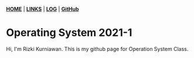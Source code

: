 [**HOME**](https://krzki.github.io/os212/) | [**LINKS**](https://krzki.github.io/os212/LINKS/) | [**LOG**](https://krzki.github.io/os212/TXT/mylog.txt) | [**GitHub**][4]

# Operating System 2021-1

Hi, I'm Rizki Kurniawan. This is my github page for Operation System Class.

[4]:https://github.com/krzki/os212
